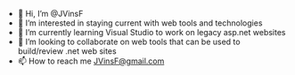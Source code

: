 - 👋 Hi, I’m @JVinsF
- 👀 I’m interested in staying current with web tools and technologies
- 🌱 I’m currently learning Visual Studio to work on legacy asp.net websites
- 💞️ I’m looking to collaborate on web tools that can be used to build/review .net web sites
- 📫 How to reach me JVinsF@gmail.com

<!---
JVinsF/JVinsF is a ✨ special ✨ repository because its `README.md` (this file) appears on your GitHub profile.
You can click the Preview link to take a look at your changes.
--->
